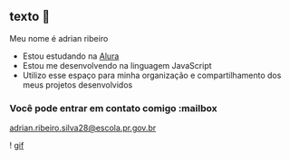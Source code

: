 ## texto 🦦




Meu nome é adrian ribeiro

- Estou estudando na [Alura](https://www.alura.com.br)
- Estou me desenvolvendo na linguagem JavaScript
- Utilizo esse espaço para minha organização e compartilhamento dos meus projetos desenvolvidos

### Você pode entrar em contato comigo :mailbox

adrian.ribeiro.silva28@escola.pr.gov.br

! [gif](https://tenor.com/pqjl1a7ZNL2.gif)


